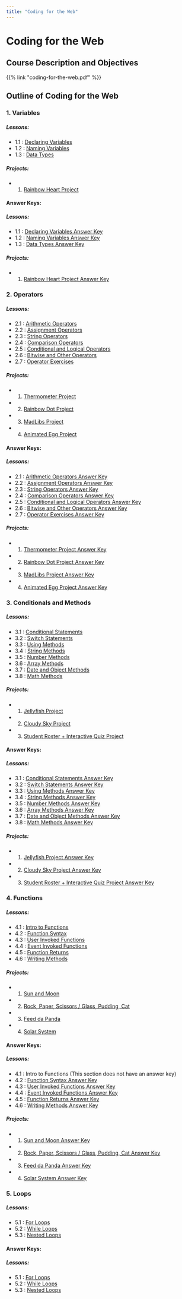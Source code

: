 ```yaml
---
title: "Coding for the Web"
---
```


# Coding for the Web

## Course Description and Objectives

{{% link "coding-for-the-web.pdf" %}}

## Outline of Coding for the Web 
### 1. Variables
 
##### Lessons:
 - 1.1 : [Declaring Variables](https://codepen.io/lsuddem/pen/KeoKLM)
 - 1.2 : [Naming Variables](https://codepen.io/lsuddem/pen/a097ac9fdd7336bdde595ff8100a1476)
 - 1.3 : [Data Types](https://codepen.io/lsuddem/pen/35d7b8765c442c336e15f8bdd270289b)
  
##### Projects:
 - 1. [Rainbow Heart Project](https://codepen.io/lsuddem/pen/b7a327ab6f7167a3e6e46dab7420b627)
  
  
#### Answer Keys:
  
##### Lessons:
 - 1.1 : [Declaring Variables Answer Key](https://codepen.io/lsuddem/pen/e3386d5f62a391aa05d8eb2905b7f75c)
 - 1.2 : [Naming Variables Answer Key](https://codepen.io/lsuddem/pen/09f20901e91dd15662cb7b990bfd8fee)
 - 1.3 : [Data Types Answer Key](https://codepen.io/lsuddem/pen/3de4b69e16f863b1e4beda1298675d27)
    
##### Projects:
  - 1. [Rainbow Heart Project Answer Key](https://codepen.io/lsuddem/pen/b7a327ab6f7167a3e6e46dab7420b627)


### 2. Operators

##### Lessons:
 -	2.1 : [Arithmetic Operators](https://codepen.io/lsuddem/pen/179fa139121785c06929d1bc67e7766c)
 -	2.2 : [Assignment Operators](https://codepen.io/lsuddem/pen/6d7aaa42a1365e32d6a3e3dde7c4ad24)
 -	2.3 : [String Operators](https://codepen.io/lsuddem/pen/d28fddfedf3b86c3d25e93af1f7ae649)
 -	2.4 : [Comparison Operators](https://codepen.io/lsuddem/pen/5c79bd122498d06b4f2a44c5086ed1e4)
 -	2.5 : [Conditional and Logical Operators](https://codepen.io/lsuddem/pen/834bee751e9122c4d293f963a3a36740)
 -	2.6 : [Bitwise and Other Operators](https://codepen.io/lsuddem/pen/92b046cbaf4de94f5b368a90c60cc178)
 -	2.7 : [Operator Exercises](https://codepen.io/lsuddem/pen/879abea6f381551ad05b92f0b0234280)
 
##### Projects:
 - 1. [Thermometer Project](https://codepen.io/lsuddem/pen/b7a327ab6f7167a3e6e46dab7420b627)
 - 2. [Rainbow Dot Project](https://codepen.io/lsuddem/pen/e7d509b67c15c4c731ee9e545822234a)
 - 3. [MadLibs Project](https://codepen.io/lsuddem/pen/80d12bdf5497bff51d9dea8cd752b4c4)
 - 4. [Animated Egg Project](https://codepen.io/lsuddem/pen/569d1089024c52c7b030fb2ed16b931a)

#### Answer Keys:
  
##### Lessons:
 -	2.1 : [Arithmetic Operators Answer Key](https://codepen.io/lsuddem/pen/60b95d44c12a04122fd274de0c9ff2de)
 -	2.2 : [Assignment Operators Answer Key](https://codepen.io/lsuddem/pen/9c603bcb40942281a0456fbf1c9ff0b1)
 -	2.3 : [String Operators Answer Key](https://codepen.io/lsuddem/pen/f9141267c457c96946821e65824f534d)
 -	2.4 : [Comparison Operators Answer Key](https://codepen.io/lsuddem/pen/2b4aef14eb67202411df804d8b0240e6)
 -	2.5 : [Conditional and Logical Operators Answer Key](https://codepen.io/lsuddem/pen/faed8e5e42b68db1e88a91e0f3778488)
 -	2.6 : [Bitwise and Other Operators Answer Key](https://codepen.io/lsuddem/pen/d46c7cfa9d6bea026e578960115cd178)
 -	2.7 : [Operator Exercises Answer Key](https://codepen.io/lsuddem/pen/1bc6f4cba8e623ec3749d846503be66f)
    
##### Projects:
 - 1. [Thermometer Project Answer Key](https://codepen.io/lsuddem/pen/fe2fac8a06e068d0cfbc86e611d298ce)
 - 2. [Rainbow Dot Project Answer Key](https://codepen.io/lsuddem/pen/5fdaddb0a3ddf1c393ac131f466132fb)
 - 3. [MadLibs Project Answer Key](https://codepen.io/lsuddem/pen/f62b1a2a6eb64212d7af57df8cd7f0b9)
 - 4. [Animated Egg Project Answer Key](https://codepen.io/lsuddem/pen/2083bbf2272a4cd58641380d1db24c83)

  

### 3. Conditionals and Methods

 
##### Lessons:
 -  3.1 : [Conditional Statements](https://codepen.io/lsuddem/pen/13781480ff73bc907eaa31ab76c06ddc)
 -  3.2 : [Switch Statements](https://codepen.io/lsuddem/pen/4373e2ff24a88624c0eb3a73e77e325f/)
 -	3.3 : [Using Methods](https://codepen.io/lsuddem/pen/f4ab3783e7bdb874c9d0b1de1f45849a)
 -	3.4 : [String Methods](https://codepen.io/lsuddem/pen/ad58c3cc9d297e41fe14bb8877c86466)
 -	3.5 : [Number Methods](https://codepen.io/lsuddem/pen/ad58c3cc9d297e41fe14bb8877c86466)
 -	3.6 : [Array Methods](https://codepen.io/lsuddem/pen/377859247834a2a3f0bb93b699568cb9)
 -	3.7 : [Date and Object Methods](https://codepen.io/lsuddem/pen/509e4feeea0ab32bf1bc23b756ac8391)
 -	3.8 : [Math Methods](https://codepen.io/lsuddem/pen/3152fff055f35dc243b7ab612dfa03ec)
 
##### Projects:
 - 1. [Jellyfish Project](https://codepen.io/lsuddem/pen/MBZgxQ)
 - 2. [Cloudy Sky Project](https://codepen.io/lsuddem/pen/ejbzEb)
 - 3. [Student Roster + Interactive Quiz Project](https://codepen.io/lsuddem/pen/00f22687ed5bd8530315a2b76f2c6317)
 
#### Answer Keys:

##### Lessons:
 -  3.1 : [Conditional Statements Answer Key](https://codepen.io/lsuddem/pen/5e4a410a09599a04530c726fa3713470)
 -  3.2 : [Switch Statements Answer Key](https://codepen.io/lsuddem/pen/f4c017529644c623d6ad1ecfcd8ac517/)
 -	3.3 : [Using Methods Answer Key](https://codepen.io/lsuddem/pen/29ce09f6d046b1b392c1e691475f74ee)
 -	3.4 : [String Methods Answer Key](https://codepen.io/lsuddem/pen/1331d4912396c6f0c3e77dec9b9ba8e2)
 -	3.5 : [Number Methods Answer Key](https://codepen.io/lsuddem/pen/f4f1649f0e257c5f687eed6ca2bd8bac)
 -	3.6 : [Array Methods Answer Key](https://codepen.io/lsuddem/pen/16d9983fbe37d4cd884b9b7a1a32d8d1)
 -	3.7 : [Date and Object Methods Answer Key](https://codepen.io/lsuddem/pen/1d3b75dd955c1d02b7ddee881ec2beb5)
 -	3.8 : [Math Methods Answer Key](https://codepen.io/lsuddem/pen/4b3d871e89877804151c6a63d2eb5445)
 
##### Projects:
 - 1. [Jellyfish Project Answer Key](https://codepen.io/lsuddem/pen/jpXjbL)
 - 2. [Cloudy Sky Project Answer Key](https://codepen.io/lsuddem/pen/PBXvNg)
 - 3. [Student Roster + Interactive Quiz Project Answer Key](https://codepen.io/lsuddem/pen/ae3d7fc5558864d3ddfd9e331d6efde9)
 
 

### 4. Functions

##### Lessons:
 - 4.1 : [Intro to Functions](https://codepen.io/lsuddem/pen/074c015687b74da5e7b28a53a0b82836)
 - 4.2 : [Function Syntax](https://codepen.io/lsuddem/pen/67b6cda7594932bcbc48ead605ec51dc)
 - 4.3 : [User Invoked Functions](https://codepen.io/lsuddem/pen/03b0144de3b4e87bb7b7d61261a158c6)
 - 4.4 : [Event Invoked Functions](https://codepen.io/lsuddem/pen/027b293df41326282d6577b5c4bbf652)
 - 4.5 : [Function Returns](https://codepen.io/lsuddem/pen/b7f2de1e1a313648bd1b918c78e9388a)
 - 4.6 : [Writing Methods](https://codepen.io/lsuddem/pen/5f7811061e810786f1ea45ce7e702184)

##### Projects:
 - 1. [Sun and Moon](https://codepen.io/lsuddem/pen/342f28f83430464810d8ecf1c59415d1)
 - 2. [Rock, Paper, Scissors / Glass, Pudding, Cat](https://codepen.io/lsuddem/pen/8d9b16053363f9c6be9b81980727f580)
 - 3. [Feed da Panda](https://codepen.io/lsuddem/pen/qyLzgE)
 - 4. [Solar System](https://codepen.io/lsuddem/pen/c710d001a32477470beb149ba62f8cf9)
 
#### Answer Keys:

##### Lessons:
 - 4.1 : Intro to Functions (This section does not have an answer key)
 - 4.2 : [Function Syntax Answer Key](https://codepen.io/lsuddem/pen/oyPJQe)
 - 4.3 : [User Invoked Functions Answer Key](https://codepen.io/lsuddem/pen/9f7729c82cb7fbcdc5727eb04273ef32)
 - 4.4 : [Event Invoked Functions Answer Key](https://codepen.io/lsuddem/pen/8332d7fd49419599f6c82664d4abc9ed)
 - 4.5 : [Function Returns Answer Key](https://codepen.io/lsuddem/pen/9255328a7b34d1cd5aa9a6c6d70973b0)
 - 4.6 : [Writing Methods Answer Key](https://codepen.io/lsuddem/pen/960b946b35ed08bf3d38c1bcb48fed1f)
 
 ##### Projects: 
 - 1. [Sun and Moon Answer Key](https://codepen.io/lsuddem/pen/4296699081f6d60b7f0a217a4a2c12b3?editors=1111)
 - 2. [Rock, Paper, Scissors / Glass, Pudding, Cat Answer Key](https://codepen.io/lsuddem/pen/ee91c1138f3878cb99bf58487459e0e3)
 - 3. [Feed da Panda Answer Key](https://codepen.io/lsuddem/pen/QBYWma)
 - 4. [Solar System Answer Key](https://codepen.io/lsuddem/pen/960b3234eb6a7e00cf6cf9777d51ca05/)
 
 
 ### 5. Loops
 
 ##### Lessons:
 - 5.1 : [For Loops](https://codepen.io/lsuddem/pen/437a635cc3be524f089773f9ab17d31a)
 - 5.2 : [While Loops](https://codepen.io/lsuddem/pen/735656f3d78dc06f9c459559d45089a6)
 - 5.3 : [Nested Loops](https://codepen.io/lsuddem/pen/8eba20ba2378ca956ac3cf2619271bd3)
 
 
 #### Answer Keys:
 
 ##### Lessons:
 - 5.1 : [For Loops](https://codepen.io/lsuddem/pen/029983481625ba683b45f90770b85b6a)
 - 5.2 : [While Loops](https://codepen.io/lsuddem/pen/b92bb647cf114464004ee2e1a7828609)
 - 5.3 : [Nested Loops](https://codepen.io/lsuddem/pen/64b7201b47449bbe546d882ca07b5735)
 
 
 
